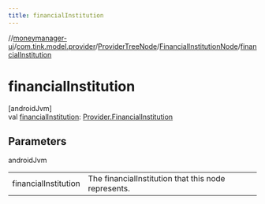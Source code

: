 ```yaml
---
title: financialInstitution
---
```

//[moneymanager-ui](../../../../index.html)/[com.tink.model.provider](../../index.html)/[ProviderTreeNode](../index.html)/[FinancialInstitutionNode](index.html)/[financialInstitution](financial-institution.html)



# financialInstitution



[androidJvm]\
val [financialInstitution](financial-institution.html): [Provider.FinancialInstitution](../../-provider/-financial-institution/index.html)



## Parameters


androidJvm

| | |
|---|---|
| financialInstitution | The financialInstitution that this node represents. |




